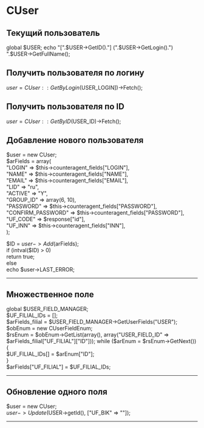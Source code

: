 # CUser

## Текущий пользователь

global $USER;  
echo "[".$USER->GetID()."] (".$USER->GetLogin().") ".$USER->GetFullName();  


## Получить пользователя по логину
$user = CUser::GetByLogin($USER_LOGIN])->Fetch();

## Получить пользователя по ID
$user = CUser::GetByID($USER_ID)->Fetch();


## Добавление нового пользователя
$user = new CUser;  
$arFields = array(  
"LOGIN" => $this->counteragent_fields["LOGIN"],  
                    "NAME" => $this->counteragent_fields["NAME"],  
                    "EMAIL" => $this->counteragent_fields["EMAIL"],  
                    "LID" => "ru",  
                    "ACTIVE" => "Y",  
                    "GROUP_ID" => array(6, 10),  
                    "PASSWORD" => $this->counteragent_fields["PASSWORD"],  
                    "CONFIRM_PASSWORD" => $this->counteragent_fields["PASSWORD"],  
                    "UF_CODE" => $response["id"],  
                    "UF_INN" => $this->counteragent_fields["INN"],  
                );  

$ID = $user->Add($arFields);  
if (intval($ID) > 0)  
    return true;  
else  
    echo $user->LAST_ERROR;  
****************************************** 

## Множественное поле
global $USER_FIELD_MANAGER;  
$UF_FILIAL_IDs = [];  
$arFields_filial = $USER_FIELD_MANAGER->GetUserFields("USER");  
$obEnum = new CUserFieldEnum;  
$rsEnum = $obEnum->GetList(array(), array("USER_FIELD_ID" => $arFields_filial["UF_FILIAL"]["ID"]));  
while ($arEnum = $rsEnum->GetNext()) {  
    $UF_FILIAL_IDs[] = $arEnum["ID"];  
}  
$arFields["UF_FILIAL"] = $UF_FILIAL_IDs;  

******************************************  

## Обновление одного поля

$user = new CUser;  
$user->Update($USER->getId(), ["UF_BIK" => ""]);  
******************************************  
